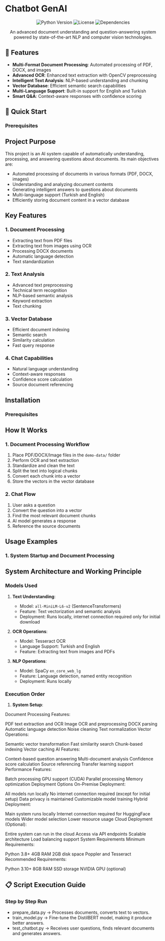 # Chatbot GenAI

<div align="center">

![Python Version](https://img.shields.io/badge/python-3.8%2B-blue)
![License](https://img.shields.io/badge/license-MIT-green)
![Dependencies](https://img.shields.io/badge/dependencies-up%20to%20date-brightgreen)

An advanced document understanding and question-answering system powered by state-of-the-art NLP and computer vision technologies.

</div>

## 🌟 Features

- **Multi-Format Document Processing**: Automated processing of PDF, DOCX, and images
- **Advanced OCR**: Enhanced text extraction with OpenCV preprocessing
- **Intelligent Text Analysis**: NLP-based understanding and chunking
- **Vector Database**: Efficient semantic search capabilities
- **Multi-Language Support**: Built-in support for English and Turkish
- **Smart Q&A**: Context-aware responses with confidence scoring

## 🚀 Quick Start

### Prerequisites

## Project Purpose
This project is an AI system capable of automatically understanding, processing, and answering questions about documents. Its main objectives are:

- Automated processing of documents in various formats (PDF, DOCX, images)
- Understanding and analyzing document contents
- Generating intelligent answers to questions about documents
- Multi-language support (Turkish and English)
- Efficiently storing document content in a vector database

## Key Features

### 1. Document Processing
- Extracting text from PDF files
- Extracting text from images using OCR
- Processing DOCX documents
- Automatic language detection
- Text standardization

### 2. Text Analysis
- Advanced text preprocessing
- Technical term recognition
- NLP-based semantic analysis
- Keyword extraction
- Text chunking

### 3. Vector Database
- Efficient document indexing
- Semantic search
- Similarity calculation
- Fast query response

### 4. Chat Capabilities
- Natural language understanding
- Context-aware responses
- Confidence score calculation
- Source document referencing

## Installation

### Prerequisites

## How It Works

### 1. Document Processing Workflow
1. Place PDF/DOCX/Image files in the `demo-data/` folder
2. Perform OCR and text extraction
3. Standardize and clean the text
4. Split the text into logical chunks
5. Convert each chunk into a vector
6. Store the vectors in the vector database

### 2. Chat Flow
1. User asks a question
2. Convert the question into a vector
3. Find the most relevant document chunks
4. AI model generates a response
5. Reference the source documents

## Usage Examples

### 1. System Startup and Document Processing

## System Architecture and Working Principle

### Models Used
1. **Text Understanding**: 
   - Model: `all-MiniLM-L6-v2` (SentenceTransformers)
   - Feature: Text vectorization and semantic analysis
   - Deployment: Runs locally, internet connection required only for initial download

2. **OCR Operations**:
   - Model: Tesseract OCR
   - Language Support: Turkish and English
   - Feature: Extracting text from images and PDFs

3. **NLP Operations**:
   - Model: SpaCy `en_core_web_lg`
   - Feature: Language detection, named entity recognition
   - Deployment: Runs locally

### Execution Order

1. **System Setup**:

Document Processing Features:

PDF text extraction and OCR
Image OCR and preprocessing
DOCX parsing
Automatic language detection
Noise cleaning
Text normalization
Vector Operations:

Semantic vector transformation
Fast similarity search
Chunk-based indexing
Vector caching
AI Features:

Context-based question answering
Multi-document analysis
Confidence score calculation
Source referencing
Transfer learning support
Performance Features:

Batch processing
GPU support (CUDA)
Parallel processing
Memory optimization
Deployment Options
On-Premise Deployment:

All models run locally
No internet connection required (except for initial setup)
Data privacy is maintained
Customizable model training
Hybrid Deployment:

Main system runs locally
Internet connection required for HuggingFace models
Wider model selection
Lower resource usage
Cloud Deployment (Optional):

Entire system can run in the cloud
Access via API endpoints
Scalable architecture
Load balancing support
System Requirements
Minimum Requirements:

Python 3.8+
4GB RAM
2GB disk space
Poppler and Tesseract
Recommended Requirements:

Python 3.10+
8GB RAM
SSD storage
NVIDIA GPU (optional)

## 📋 Script Execution Guide

### Step by Step Run

- prepare_data.py → Processes documents, converts text to vectors.
- train_model.py → Fine-tune the DistilBERT model, making it produce better answers.
- test_chatbot.py → Receives user questions, finds relevant documents and generates answers.
